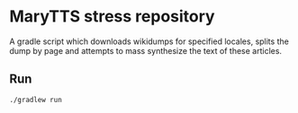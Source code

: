 MaryTTS stress repository
=========================

A gradle script which downloads wikidumps for specified locales, splits the dump by page and attempts to mass synthesize the text of these articles.

Run
---
```
./gradlew run
```
